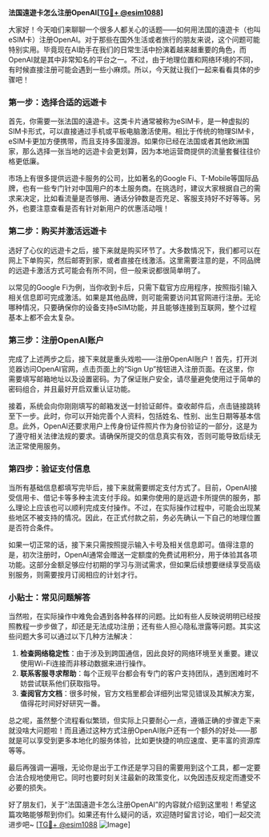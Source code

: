 **法国遠遊卡怎么注册OpenAI[[TG💪+ @esim1088](https://t.me/s/esim1088)]**

大家好！今天咱们来聊聊一个很多人都关心的话题——如何用法国的遠遊卡（也叫eSIM卡）注册OpenAI。对于那些在国外生活或者旅行的朋友来说，这个问题可能特别实用。毕竟现在AI助手在我们的日常生活中扮演着越来越重要的角色，而OpenAI就是其中非常知名的平台之一。不过，由于地理位置和网络环境的不同，有时候直接注册可能会遇到一些小麻烦。所以，今天就让我们一起来看看具体的步骤吧！

### 第一步：选择合适的远遊卡

首先，你需要一张法国的遠遊卡。这类卡片通常被称为eSIM卡，是一种虚拟的SIM卡形式，可以直接通过手机或平板电脑激活使用。相比于传统的物理SIM卡，eSIM卡更加方便携带，而且支持多国漫游。如果你已经在法国或者其他欧洲国家，那么选择一张当地的远遊卡会更划算，因为本地运营商提供的流量套餐往往价格更低廉。

市场上有很多提供远遊卡服务的公司，比如著名的Google Fi、T-Mobile等国际品牌，也有一些专门针对中国用户的本土服务商。在挑选时，建议大家根据自己的需求来决定，比如看流量是否够用、通话分钟数是否充足、客服支持好不好等等。另外，也要注意查看是否有针对新用户的优惠活动哦！

### 第二步：购买并激活远遊卡

选好了心仪的远遊卡之后，接下来就是购买环节了。大多数情况下，我们都可以在网上下单购买，然后邮寄到家，或者直接在线激活。这里需要注意的是，不同品牌的远遊卡激活方式可能会有所不同，但一般来说都很简单明了。

以常见的Google Fi为例，当你收到卡后，只需下载官方应用程序，按照指引输入相关信息即可完成激活。如果是其他品牌，则可能需要访问其官网进行注册。无论哪种情况，只要确保你的设备支持eSIM功能，并且能够连接到互联网，整个过程基本上都不会太复杂。

### 第三步：注册OpenAI账户

完成了上述两步之后，接下来就是重头戏啦——注册OpenAI账户！首先，打开浏览器访问OpenAI官网，点击页面上的“Sign Up”按钮进入注册页面。在这里，你需要填写邮箱地址以及设置密码。为了保证账户安全，请尽量避免使用过于简单的密码组合，并且最好开启双重认证功能。

接着，系统会向你刚刚填写的邮箱发送一封验证邮件。查收邮件后，点击链接跳转至下一步。此时，你可以开始完善个人资料，包括姓名、性别、出生日期等基本信息。此外，OpenAI还要求用户上传身份证件照片作为身份验证的一部分，这是为了遵守相关法律法规的要求。请确保所提交的信息真实有效，否则可能导致后续无法正常使用服务。

### 第四步：验证支付信息

当所有基础信息都填写完毕后，接下来就需要绑定支付方式了。目前，OpenAI接受信用卡、借记卡等多种主流支付手段。如果你使用的是远遊卡所提供的服务，那么理论上应该也可以顺利完成支付操作。不过，在实际操作过程中，可能会出现某些地区不被支持的情况。因此，在正式付款之前，务必先确认一下自己的地理位置是否符合条件。

如果一切正常的话，接下来只需按照提示输入卡号及相关信息即可。值得注意的是，初次注册时，OpenAI通常会赠送一定额度的免费试用积分，用于体验其各项功能。这部分金额足够应付初期的学习与测试需求，但如果后续想要继续享受高级别服务，则需要按月订阅相应的计划才行。

### 小贴士：常见问题解答

当然啦，在实际操作中难免会遇到各种各样的问题。比如有些人反映说明明已经按照教程一步步做了，却还是无法成功注册；还有些人担心隐私泄露等问题。其实这些问题大多可以通过以下几种方法解决：

1. **检查网络稳定性**：由于涉及到跨国通信，因此良好的网络环境至关重要。建议使用Wi-Fi连接而非移动数据来进行操作。
2. **联系客服寻求帮助**：每个正规平台都会有专门的客户支持团队，遇到困难时不妨尝试联系他们获取指导。
3. **查阅官方文档**：很多时候，官方文档里都会详细列出常见错误及其解决方案，值得花时间好好研究一番。

总之呢，虽然整个流程看似繁琐，但实际上只要耐心一点，遵循正确的步骤走下来就没啥大问题啦！而且通过这种方式注册OpenAI账户还有一个额外的好处——那就是可以享受到更多本地化的服务体验，比如更快捷的响应速度、更丰富的资源库等等。

最后再强调一遍哦，无论你是出于工作还是学习目的需要用到这个工具，都一定要合法合规地使用它。同时也要时刻关注最新的政策变化，以免因违反规定而遭受不必要的损失。

好了朋友们，关于“法国遠遊卡怎么注册OpenAI”的内容就介绍到这里啦！希望这篇攻略能够帮到你们。如果还有什么疑问的话，欢迎随时留言讨论，咱们一起交流进步吧~ [[TG💪+ @esim1088](https://t.me/s/esim1088) ![Image](https://i.postimg.cc/4NQfJmqS/Snipaste-2025-05-13-00-14-12.png)]